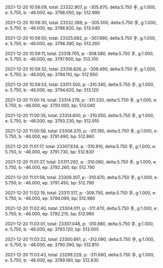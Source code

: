 2021-12-20 10:58:09, total: 23332.907, p: -305.870, delta:5.750 手, g:1.000, e: 5.750, b: -46.000, ep: 3798.050, bp: 512.990

2021-12-20 10:58:30, total: 23332.389, p: -305.500, delta:5.750 手, g:1.000, e: 5.750, b: -46.000, ep: 3798.820, bp: 513.040

2021-12-20 10:58:50, total: 23325.682, p: -307.690, delta:5.750 手, g:1.000, e: 5.750, b: -46.000, ep: 3798.390, bp: 513.260

2021-12-20 10:59:11, total: 23318.705, p: -308.580, delta:5.750 手, g:1.000, e: 5.750, b: -46.000, ep: 3797.900, bp: 513.310

2021-12-20 10:59:32, total: 23316.626, p: -309.490, delta:5.750 手, g:1.000, e: 5.750, b: -46.000, ep: 3794.110, bp: 512.950

2021-12-20 10:59:53, total: 23311.500, p: -310.340, delta:5.750 手, g:1.000, e: 5.750, b: -46.000, ep: 3794.620, bp: 513.120

2021-12-20 11:00:14, total: 23314.278, p: -311.320, delta:5.750 手, g:1.000, e: 5.750, b: -46.000, ep: 3793.000, bp: 513.040

2021-12-20 11:00:35, total: 23314.600, p: -310.050, delta:5.750 手, g:1.000, e: 5.750, b: -46.000, ep: 3793.230, bp: 512.910

2021-12-20 11:00:56, total: 23308.370, p: -311.190, delta:5.750 手, g:1.000, e: 5.750, b: -46.000, ep: 3791.690, bp: 512.860

2021-12-20 11:01:17, total: 23307.834, p: -310.910, delta:5.750 手, g:1.000, e: 5.750, b: -46.000, ep: 3791.730, bp: 512.830

2021-12-20 11:01:37, total: 23311.292, p: -310.060, delta:5.750 手, g:1.000, e: 5.750, b: -46.000, ep: 3792.260, bp: 512.790

2021-12-20 11:01:58, total: 23309.307, p: -310.870, delta:5.750 手, g:1.000, e: 5.750, b: -46.000, ep: 3791.450, bp: 512.790

2021-12-20 11:02:19, total: 23311.517, p: -309.750, delta:5.750 手, g:1.000, e: 5.750, b: -46.000, ep: 3794.090, bp: 512.980

2021-12-20 11:02:40, total: 23304.011, p: -311.470, delta:5.750 手, g:1.000, e: 5.750, b: -46.000, ep: 3792.210, bp: 512.960

2021-12-20 11:03:01, total: 23307.048, p: -310.880, delta:5.750 手, g:1.000, e: 5.750, b: -46.000, ep: 3793.120, bp: 513.000

2021-12-20 11:03:22, total: 23300.661, p: -312.090, delta:5.750 手, g:1.000, e: 5.750, b: -46.000, ep: 3790.390, bp: 512.810

2021-12-20 11:03:43, total: 23299.229, p: -311.880, delta:5.750 手, g:1.000, e: 5.750, b: -46.000, ep: 3789.160, bp: 512.630